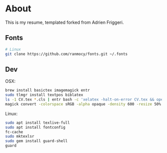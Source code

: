 # About
This is my resume, templated forked from Adrien Friggeri.

## Fonts

```bash
# Linux
git clone https://github.com/ranmocy/fonts.git ~/.fonts
```

## Dev

OSX:

```bash
brew install basictex imagemagick entr
sudo tlmgr install textpos biblatex
ls -1 CV.tex *.cls | entr bash -c 'xelatex -halt-on-error CV.tex && open CV.pdf'
magick convert -colorspace sRGB -alpha opaque -density 600 -resize 50% CV.pdf CV.png && open CV-0.png
```

Linux:

```bash
sudo apt install texlive-full
sudo apt install fontconfig
fc-cache
sudo mktexlsr
sudo gem install guard-shell
guard
```
